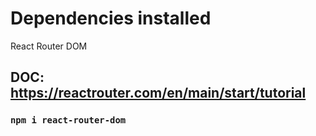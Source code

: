# Dependencies installed

React Router DOM

## DOC: https://reactrouter.com/en/main/start/tutorial
### `npm i react-router-dom`
    